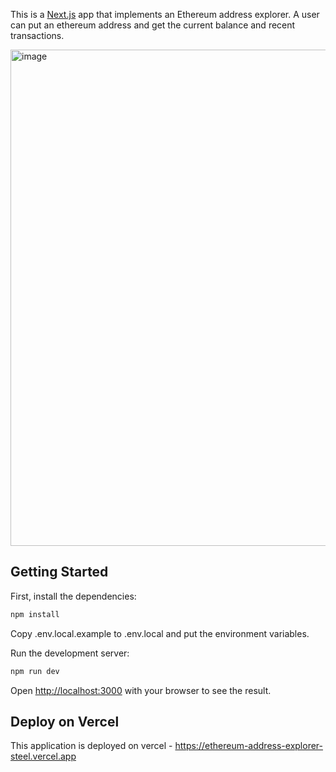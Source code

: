 This is a [Next.js](https://nextjs.org/) app that implements an Ethereum address explorer. A user can put an ethereum address and get the current balance and recent transactions.

<img width="794" alt="image" src="https://github.com/user-attachments/assets/cd55680a-c205-4461-b3c8-25d2eefbc1ea">

## Getting Started

First, install the dependencies:
```bash
npm install
```

Copy .env.local.example to .env.local and put the environment variables.

Run the development server:

```bash
npm run dev
```

Open [http://localhost:3000](http://localhost:3000) with your browser to see the result.


## Deploy on Vercel

This application is deployed on vercel - https://ethereum-address-explorer-steel.vercel.app
